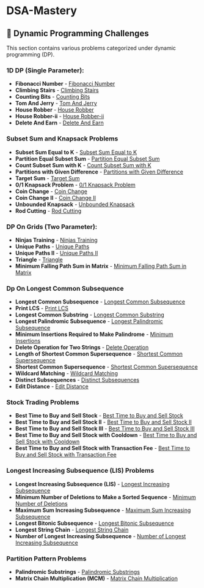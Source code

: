 # DSA-Mastery
## 🎯 Dynamic Programming Challenges

This section contains various problems categorized under dynamic programming (DP).

### 1D DP (Single Parameter):

- **Fibonacci Number** - [Fibonacci Number](https://leetcode.com/problems/fibonacci-number/description/)
- **Climbing Stairs** - [Climbing Stairs](https://leetcode.com/problems/climbing-stairs/description/)
- **Counting Bits** - [Counting Bits](https://leetcode.com/problems/counting-bits/description/)
- **Tom And Jerry** - [Tom And Jerry](https://practice.geeksforgeeks.org/problems/tom-and-jerry1325/1)
- **House Robber** - [House Robber](https://leetcode.com/problems/house-robber/description/)
- **House Robber-ii** - [House Robber-ii](https://leetcode.com/problems/house-robber-ii/)
- **Delete And Earn** - [Delete And Earn](https://leetcode.com/problems/delete-and-earn/)

### Subset Sum and Knapsack Problems

- **Subset Sum Equal to K** - [Subset Sum Equal to K](https://www.geeksforgeeks.org/subset-sum-problem-dp-25/)
- **Partition Equal Subset Sum** - [Partition Equal Subset Sum](https://leetcode.com/problems/partition-equal-subset-sum/)
- **Count Subset Sum with K** - [Count Subset Sum with K](https://www.geeksforgeeks.org/count-subsets-with-sum-equal-to-k/)
- **Partitions with Given Difference** - [Partitions with Given Difference](https://leetcode.com/problems/partition-equal-subset-sum/)
- **Target Sum** - [Target Sum](https://leetcode.com/problems/target-sum/)
- **0/1 Knapsack Problem** - [0/1 Knapsack Problem](https://www.geeksforgeeks.org/0-1-knapsack-problem-dp-10/)
- **Coin Change** - [Coin Change](https://leetcode.com/problems/coin-change/)
- **Coin Change II** - [Coin Change II](https://leetcode.com/problems/coin-change-2/)
- **Unbounded Knapsack** - [Unbounded Knapsack](https://www.geeksforgeeks.org/unbounded-knapsack-repetition-items-allowed/)
- **Rod Cutting** - [Rod Cutting](https://www.geeksforgeeks.org/rod-cutting-dp-13/)


### DP On Grids (Two Parameter):

- **Ninjas Training** - [Ninjas Training](https://www.codingninjas.com/studio/problems/ninja-s-training_3621003)
- **Unique Paths** - [Unique Paths](https://leetcode.com/problems/unique-paths/)
- **Unique Paths II** - [Unique Paths II](https://leetcode.com/problems/unique-paths-ii/)
- **Triangle** - [Triangle](https://leetcode.com/problems/triangle/)
- **Minimum Falling Path Sum in Matrix** - [Minimum Falling Path Sum in Matrix](https://leetcode.com/problems/minimum-falling-path-sum/)

### Dp On Longest Common Subsequence

- **Longest Common Subsequence** - [Longest Common Subsequence](https://leetcode.com/problems/longest-common-subsequence/)
- **Print LCS** - [Print LCS](https://www.geeksforgeeks.org/print-longest-common-subsequence/)
- **Longest Common Substring** - [Longest Common Substring](https://www.geeksforgeeks.org/longest-common-substring-dp-29/)
- **Longest Palindromic Subsequence** - [Longest Palindromic Subsequence](https://leetcode.com/problems/longest-palindromic-subsequence/)
- **Minimum Insertions Required to Make Palindrome** - [Minimum Insertions](https://leetcode.com/problems/minimum-insertion-steps-to-make-a-string-palindrome/)
- **Delete Operation for Two Strings** - [Delete Operation](https://leetcode.com/problems/delete-operation-for-two-strings/)
- **Length of Shortest Common Supersequence** - [Shortest Common Supersequence](https://leetcode.com/problems/shortest-common-supersequence/)
- **Shortest Common Supersequence** - [Shortest Common Supersequence](https://leetcode.com/problems/shortest-common-supersequence/)
- **Wildcard Matching** - [Wildcard Matching](https://leetcode.com/problems/wildcard-matching/)
- **Distinct Subsequences** - [Distinct Subsequences](https://leetcode.com/problems/distinct-subsequences/)
- **Edit Distance** - [Edit Distance](https://leetcode.com/problems/edit-distance/)

### Stock Trading Problems

- **Best Time to Buy and Sell Stock** - [Best Time to Buy and Sell Stock](https://leetcode.com/problems/best-time-to-buy-and-sell-stock/)
- **Best Time to Buy and Sell Stock II** - [Best Time to Buy and Sell Stock II](https://leetcode.com/problems/best-time-to-buy-and-sell-stock-ii/)
- **Best Time to Buy and Sell Stock III** - [Best Time to Buy and Sell Stock III](https://leetcode.com/problems/best-time-to-buy-and-sell-stock-iii/)
- **Best Time to Buy and Sell Stock with Cooldown** - [Best Time to Buy and Sell Stock with Cooldown](https://leetcode.com/problems/best-time-to-buy-and-sell-stock-with-cooldown/)
- **Best Time to Buy and Sell Stock with Transaction Fee** - [Best Time to Buy and Sell Stock with Transaction Fee](https://leetcode.com/problems/best-time-to-buy-and-sell-stock-with-transaction-fee/)

### Longest Increasing Subsequence (LIS) Problems

- **Longest Increasing Subsequence (LIS)** - [Longest Increasing Subsequence](https://leetcode.com/problems/longest-increasing-subsequence/)
- **Minimum Number of Deletions to Make a Sorted Sequence** - [Minimum Number of Deletions](https://leetcode.com/problems/minimum-number-of-deletions-to-make-a-sorted-sequence/)
- **Maximum Sum Increasing Subsequence** - [Maximum Sum Increasing Subsequence](https://www.geeksforgeeks.org/maximum-sum-increasing-subsequence/)
- **Longest Bitonic Subsequence** - [Longest Bitonic Subsequence](https://www.geeksforgeeks.org/longest-bitonic-subsequence/)
- **Longest String Chain** - [Longest String Chain](https://leetcode.com/problems/longest-string-chain/)
- **Number of Longest Increasing Subsequence** - [Number of Longest Increasing Subsequence](https://leetcode.com/problems/number-of-longest-increasing-subsequence/)

### Partition Pattern Problems

- **Palindromic Substrings** - [Palindromic Substrings](https://leetcode.com/problems/palindromic-substrings/)
- **Matrix Chain Multiplication (MCM)** - [Matrix Chain Multiplication](https://www.geeksforgeeks.org/matrix-chain-multiplication-dp-8/)



   
